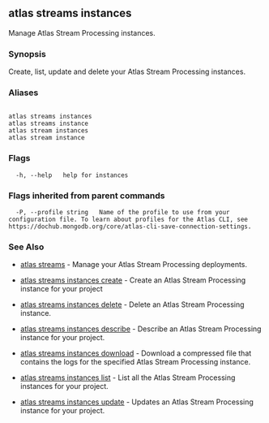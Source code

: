 ## atlas streams instances

Manage Atlas Stream Processing instances.


### Synopsis

Create, list, update and delete your Atlas Stream Processing instances.




### Aliases
```

atlas streams instances
atlas streams instance
atlas stream instances
atlas stream instance
```



### Flags

```
  -h, --help   help for instances

```


### Flags inherited from parent commands

```
  -P, --profile string   Name of the profile to use from your configuration file. To learn about profiles for the Atlas CLI, see https://dochub.mongodb.org/core/atlas-cli-save-connection-settings.

```

### See Also


* [atlas streams](atlas_streams.md)	- Manage your Atlas Stream Processing deployments.

* [atlas streams instances create](atlas_streams_instances_create.md)	- Create an Atlas Stream Processing instance for your project

* [atlas streams instances delete](atlas_streams_instances_delete.md)	- Delete an Atlas Stream Processing instance.

* [atlas streams instances describe](atlas_streams_instances_describe.md)	- Describe an Atlas Stream Processing instance for your project.

* [atlas streams instances download](atlas_streams_instances_download.md)	- Download a compressed file that contains the logs for the specified Atlas Stream Processing instance.

* [atlas streams instances list](atlas_streams_instances_list.md)	- List all the Atlas Stream Processing instances for your project.

* [atlas streams instances update](atlas_streams_instances_update.md)	- Updates an Atlas Stream Processing instance for your project.



